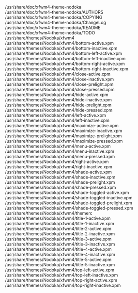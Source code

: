 /usr/share/doc/xfwm4-theme-nodoka  
/usr/share/doc/xfwm4-theme-nodoka/AUTHORS  
/usr/share/doc/xfwm4-theme-nodoka/COPYING  
/usr/share/doc/xfwm4-theme-nodoka/ChangeLog  
/usr/share/doc/xfwm4-theme-nodoka/README  
/usr/share/doc/xfwm4-theme-nodoka/TODO  
/usr/share/themes/Nodoka/xfwm4  
/usr/share/themes/Nodoka/xfwm4/bottom-active.xpm  
/usr/share/themes/Nodoka/xfwm4/bottom-inactive.xpm  
/usr/share/themes/Nodoka/xfwm4/bottom-left-active.xpm  
/usr/share/themes/Nodoka/xfwm4/bottom-left-inactive.xpm  
/usr/share/themes/Nodoka/xfwm4/bottom-right-active.xpm  
/usr/share/themes/Nodoka/xfwm4/bottom-right-inactive.xpm  
/usr/share/themes/Nodoka/xfwm4/close-active.xpm  
/usr/share/themes/Nodoka/xfwm4/close-inactive.xpm  
/usr/share/themes/Nodoka/xfwm4/close-prelight.xpm  
/usr/share/themes/Nodoka/xfwm4/close-pressed.xpm  
/usr/share/themes/Nodoka/xfwm4/hide-active.xpm  
/usr/share/themes/Nodoka/xfwm4/hide-inactive.xpm  
/usr/share/themes/Nodoka/xfwm4/hide-prelight.xpm  
/usr/share/themes/Nodoka/xfwm4/hide-pressed.xpm  
/usr/share/themes/Nodoka/xfwm4/left-active.xpm  
/usr/share/themes/Nodoka/xfwm4/left-inactive.xpm  
/usr/share/themes/Nodoka/xfwm4/maximize-active.xpm  
/usr/share/themes/Nodoka/xfwm4/maximize-inactive.xpm  
/usr/share/themes/Nodoka/xfwm4/maximize-prelight.xpm  
/usr/share/themes/Nodoka/xfwm4/maximize-pressed.xpm  
/usr/share/themes/Nodoka/xfwm4/menu-active.xpm  
/usr/share/themes/Nodoka/xfwm4/menu-inactive.xpm  
/usr/share/themes/Nodoka/xfwm4/menu-pressed.xpm  
/usr/share/themes/Nodoka/xfwm4/right-active.xpm  
/usr/share/themes/Nodoka/xfwm4/right-inactive.xpm  
/usr/share/themes/Nodoka/xfwm4/shade-active.xpm  
/usr/share/themes/Nodoka/xfwm4/shade-inactive.xpm  
/usr/share/themes/Nodoka/xfwm4/shade-prelight.xpm  
/usr/share/themes/Nodoka/xfwm4/shade-pressed.xpm  
/usr/share/themes/Nodoka/xfwm4/shade-toggled-active.xpm  
/usr/share/themes/Nodoka/xfwm4/shade-toggled-inactive.xpm  
/usr/share/themes/Nodoka/xfwm4/shade-toggled-prelight.xpm  
/usr/share/themes/Nodoka/xfwm4/shade-toggled-pressed.xpm  
/usr/share/themes/Nodoka/xfwm4/themerc  
/usr/share/themes/Nodoka/xfwm4/title-1-active.xpm  
/usr/share/themes/Nodoka/xfwm4/title-1-inactive.xpm  
/usr/share/themes/Nodoka/xfwm4/title-2-active.xpm  
/usr/share/themes/Nodoka/xfwm4/title-2-inactive.xpm  
/usr/share/themes/Nodoka/xfwm4/title-3-active.xpm  
/usr/share/themes/Nodoka/xfwm4/title-3-inactive.xpm  
/usr/share/themes/Nodoka/xfwm4/title-4-active.xpm  
/usr/share/themes/Nodoka/xfwm4/title-4-inactive.xpm  
/usr/share/themes/Nodoka/xfwm4/title-5-active.xpm  
/usr/share/themes/Nodoka/xfwm4/title-5-inactive.xpm  
/usr/share/themes/Nodoka/xfwm4/top-left-active.xpm  
/usr/share/themes/Nodoka/xfwm4/top-left-inactive.xpm  
/usr/share/themes/Nodoka/xfwm4/top-right-active.xpm  
/usr/share/themes/Nodoka/xfwm4/top-right-inactive.xpm  

